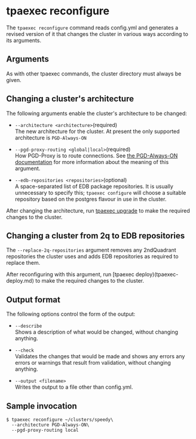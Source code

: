 # tpaexec reconfigure

The `tpaexec reconfigure` command reads config.yml and generates a
revised version of it that changes the cluster in various ways according
to its arguments.

## Arguments

As with other tpaexec commands, the cluster directory must always be
given.

## Changing a cluster's architecture

The following arguments enable the cluster's architecture to be changed:

- `--architecture <architecture>`(required)<br>
The new architecture for the cluster. At present the only supported
architecture is `PGD-Always-ON`

- `--pgd-proxy-routing <global|local>`(required)<br>
How PGD-Proxy is to route connections. See
[the PGD-Always-ON documentation](architecture-PGD-Always-ON.md) for more
information about the meaning of this argument.

- `--edb-repositories <repositories>`(optional)<br>
A space-separated list of EDB package repositories. It is usually
unnecessary to specify this; `tpaexec configure` will choose a suitable
repository based on the postgres flavour in use in the cluster.

After changing the architecture, run [tpaexec
upgrade](tpaexec-upgrade.md) to make the required changes to the
cluster.

## Changing a cluster from 2q to EDB repositories

The `--replace-2q-repositories` argument removes any 2ndQuadrant
repositories the cluster uses and adds EDB repositories as required to
replace them.

After reconfiguring with this argument, run [tpaexec
deploy)(tpaexec-deploy.md) to make the required changes to the cluster.

## Output format

The following options control the form of the output:

- `--describe`<br>
  Shows a description of what would be changed, without changing
  anything.

- `--check`<br>
  Validates the changes that would be made and shows any errors any
  errors or warnings that result from validation, without changing
  anything.

- `--output <filename>`<br>
  Writes the output to a file other than config.yml.

## Sample invocation

```
$ tpaexec reconfigure ~/clusters/speedy\
  --architecture PGD-Always-ON\
  --pgd-proxy-routing local
```
